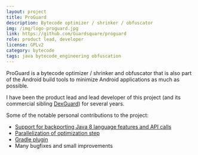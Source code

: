```yaml
---
layout: project
title: ProGuard
description: Bytecode optimizer / shrinker / obfuscator
img: /img/logo-proguard.jpg
link: https://github.com/Guardsquare/proguard
role: product lead, developer
license: GPLv2
category: bytecode
tags: java bytecode_engineering obfuscation
---
```


ProGuard is a bytecode optimizer / shrinker and obfuscator that is also part of the Android build tools to minimize
Android applications as much as possible.

I have been the product lead and lead developer of this project (and its commercial sibling <a href="https://www.guardsquare.com/en/products/dexguard">DexGuard</a>) for several years.

Some of the notable personal contributions to the project:

<ul>
<li><a href="https://github.com/Guardsquare/proguard/tree/master/core/src/proguard/backport">Support for backporting Java 8 language features and API calls</a></li>
<li><a href="https://github.com/Guardsquare/proguard/blob/master/core/src/proguard/optimize/Optimizer.java">Parallelization of optimization step</a></li>
<li><a href="https://github.com/Guardsquare/proguard/tree/master/gradle">Gradle plugin</a></li>
<li>Many bugfixes and small improvements</li>
</ul>
